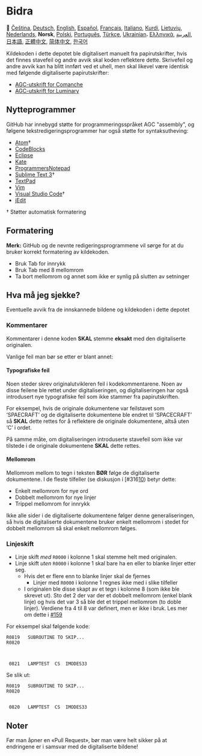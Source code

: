 # Bidra

🎌
[Čeština][CZ],
[Deutsch][DE],
[English][EN],
[Español][ES],
[Français][FR],
[Italiano][IT],
[Kurdi][KU],
[Lietuvių][LT],
[Nederlands][NL],
**Norsk**,
[Polski][PL],
[Português][PT_BR],
[Türkçe][TR],
[Ukrainian][UA]،
[Ελληνικά][GR],
[العربية][AR],
[日本語][JA],
[正體中文][ZH_TW],
[简体中文][ZH_CN],
[한국어][KO_KR]

[AR]:CONTRIBUTING.ar.md
[CZ]:CONTRIBUTING.cz.md
[DE]:CONTRIBUTING.de.md
[EN]:CONTRIBUTING.md
[ES]:CONTRIBUTING.es.md
[FR]:CONTRIBUTING.fr.md
[GR]:CONTRIBUTING.gr.md
[IT]:CONTRIBUTING.it.md
[JA]:CONTRIBUTING.ja.md
[KO_KR]:CONTRIBUTING.ko_kr.md
[KU]:CONTRIBUTING.ku.md
[LT]:CONTRIBUTING.lt.md
[NL]:CONTRIBUTING.nl.md
[NO]:CONTRIBUTING.no.md
[PL]:CONTRIBUTING.pl.md
[PT_BR]:CONTRIBUTING.pt_br.md
[TR]:CONTRIBUTING.tr.md
[UA]:CONTRIBUTING.ua.md
[ZH_CN]:CONTRIBUTING.zh_cn.md
[ZH_TW]:CONTRIBUTING.zh_tw.md

Kildekoden i dette depotet ble digitalisert manuelt fra papirutskrifter, hvis det finnes stavefeil og andre avvik skal koden reflektere dette. Skrivefeil og andre avvik kan ha blitt innført ved et uhell, men skal likevel være identisk med følgende digitaliserte papirutskrifter:

- [AGC-utskrift for Comanche][8]
- [AGC-utskrift for Luminary][9]

## Nytteprogrammer

GitHub har innebygd støtte for programmeringsspråket AGC "assembly", og følgene tekstredigeringsprogrammer har også støtte for syntaksutheving:

- [Atom][Atom]†
- [CodeBlocks][CodeBlocks]
- [Eclipse][Eclipse]
- [Kate][Kate]
- [ProgrammersNotepad][ProgrammersNotepad]
- [Sublime Text 3][Sublime Text]†
- [TextPad][TextPad]
- [Vim][Vim]
- [Visual Studio Code][VisualStudioCode]†
- [jEdit][jEdit]

† Støtter automatisk formatering

[Atom]:https://github.com/Alhadis/language-agc
[CodeBlocks]:https://github.com/virtualagc/virtualagc/tree/master/Contributed/SyntaxHighlight/CodeBlocks
[Eclipse]:https://github.com/virtualagc/virtualagc/tree/master/Contributed/SyntaxHighlight/Eclipse
[Kate]:https://github.com/virtualagc/virtualagc/tree/master/Contributed/SyntaxHighlight/Kate
[ProgrammersNotepad]:https://github.com/virtualagc/virtualagc/tree/master/Contributed/SyntaxHighlight/ProgrammersNotepad
[Sublime Text]:https://github.com/jimlawton/AGC-Assembly
[TextPad]:https://github.com/virtualagc/virtualagc/tree/master/Contributed/SyntaxHighlight/TextPad
[Vim]:https://github.com/wsdjeg/vim-assembly
[VisualStudioCode]:https://github.com/wopian/agc-assembly
[jEdit]:https://github.com/virtualagc/virtualagc/tree/master/Contributed/SyntaxHighlight/jEdit

## Formatering

**Merk:** GitHub og de nevnte redigeringsprogrammene vil sørge for at du bruker korrekt formatering av kildekoden.

-	Bruk Tab for innrykk
-	Bruk Tab med 8 mellomrom
-	Ta bort mellomrom og annet som ikke er synlig på slutten av setninger

## Hva må jeg sjekke?

Eventuelle avvik fra de innskannede bildene og kildekoden i dette depotet

### Kommentarer

Kommentarer i denne koden **SKAL** stemme **eksakt** med den digitaliserte originalen.

Vanlige feil man bør se etter er blant annet:

#### Typografiske feil

Noen steder skrev originalutvikleren feil i kodekommentarene. Noen av disse feilene ble rettet under digitaliseringen, og digitaliseringen har også introdusert nye typografiske feil som ikke stammer fra papirutskriften.

For eksempel, hvis de originale dokumentene var feilstavet som ‘SPAECRAFT’ og de digitaliserte dokumentene ble endret til ‘SPACECRAFT’ så **SKAL** dette rettes for å reflektere de originale dokumentene, altså uten ‘C’ i ordet.

På samme måte, om digitaliseringen introduserte stavefeil som ikke var tilstede i de originale dokumentene **SKAL** dette rettes.

#### Mellomrom

Mellomrom mellom to tegn i teksten **BØR** følge de digitaliserte dokumentene. I de fleste tilfeller (se diskusjon i [#316[10]) betyr dette:

- Enkelt mellomrom for nye ord
- Dobbelt mellomrom for nye linjer
- Trippel mellomrom for innrykk

Ikke alle sider i de digitaliserte dokumentene følger denne generaliseringen, så hvis de digitaliserte dokumentene bruker enkelt mellomrom i stedet for dobbelt mellomrom så skal enkelt mellomrom følges.

### Linjeskift

- Linje skift *med* `R0000` i kolonne 1 skal stemme helt med originalen.
- Linje skift *uten* `R0000` i kolonne 1 skal bare ha en eller to blanke linjer etter seg.
  - Hvis det er flere enn to blanke linjer skal de fjernes
    - Linjer med `R0000` i kolonne 1 regnes ikke med i slike tilfeller
  - I originalen ble disse skapt av et tegn i kolonne 8 (som ikke ble skrevet ut). Sto det 2 der var der et dobbelt mellomrom (enkel blank linje) og hvis det var 3 så ble det et trippel mellomrom (to doble linjer). Verdiene fra 4 til 8 var definert, men er ikke i bruk. Les mer om dette i [#159][7]

For eksempel skal følgende kode:

```plain
R0819   SUBROUTINE TO SKIP...
R0820



 0821   LAMPTEST  CS  IMODES33
```

Se slik ut:

```plain
R0819   SUBROUTINE TO SKIP...
R0820


 0820   LAMPTEST  CS  IMODES33
```

## Noter

Før man åpner en «Pull Request», bør man være helt sikker på at endringene er i samsvar med de digitaliserte bildene!

[0]:https://github.com/chrislgarry/Apollo-11/pull/new/master
[1]:http://www.ibiblio.org/apollo/ScansForConversion/Luminary099/
[2]:http://www.ibiblio.org/apollo/ScansForConversion/Comanche055/
[6]:https://github.com/wopian/agc-assembly#user-settings
[7]:https://github.com/chrislgarry/Apollo-11/issues/159
[8]:http://www.ibiblio.org/apollo/ScansForConversion/Comanche055/
[9]:http://www.ibiblio.org/apollo/ScansForConversion/Luminary099/
[10]:https://github.com/chrislgarry/Apollo-11/pull/316#pullrequestreview-102892741